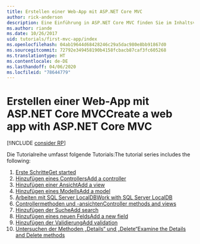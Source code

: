```yaml
---
title: Erstellen einer Web-App mit ASP.NET Core MVC
author: rick-anderson
description: Eine Einführung in ASP.NET Core MVC finden Sie im Inhaltsverzeichnis.
ms.author: riande
ms.date: 10/26/2017
uid: tutorials/first-mvc-app/index
ms.openlocfilehash: 04ab19644d68428246c29a5dac980e8bb91867d0
ms.sourcegitcommit: 72792e349458190b4158fcbacb87caf3fc605268
ms.translationtype: HT
ms.contentlocale: de-DE
ms.lasthandoff: 04/06/2020
ms.locfileid: "78644779"
---
```

# <a name="create-a-web-app-with-aspnet-core-mvc"></a><span data-ttu-id="e0227-103">Erstellen einer Web-App mit ASP.NET Core MVC</span><span class="sxs-lookup"><span data-stu-id="e0227-103">Create a web app with ASP.NET Core MVC</span></span>

[!INCLUDE [consider RP](~/includes/razor.md)]

<span data-ttu-id="e0227-104">Die Tutorialreihe umfasst folgende Tutorials:</span><span class="sxs-lookup"><span data-stu-id="e0227-104">The tutorial series includes the following:</span></span>

1. [<span data-ttu-id="e0227-105">Erste Schritte</span><span class="sxs-lookup"><span data-stu-id="e0227-105">Get started</span></span>](start-mvc.md)
1. [<span data-ttu-id="e0227-106">Hinzufügen eines Controllers</span><span class="sxs-lookup"><span data-stu-id="e0227-106">Add a controller</span></span>](adding-controller.md)
1. [<span data-ttu-id="e0227-107">Hinzufügen einer Ansicht</span><span class="sxs-lookup"><span data-stu-id="e0227-107">Add a view</span></span>](adding-view.md)
1. [<span data-ttu-id="e0227-108">Hinzufügen eines Modells</span><span class="sxs-lookup"><span data-stu-id="e0227-108">Add a model</span></span>](adding-model.md)
1. [<span data-ttu-id="e0227-109">Arbeiten mit SQL Server LocalDB</span><span class="sxs-lookup"><span data-stu-id="e0227-109">Work with SQL Server LocalDB</span></span>](working-with-sql.md)
1. [<span data-ttu-id="e0227-110">Controllermethoden und -ansichten</span><span class="sxs-lookup"><span data-stu-id="e0227-110">Controller methods and views</span></span>](controller-methods-views.md)
1. [<span data-ttu-id="e0227-111">Hinzufügen der Suche</span><span class="sxs-lookup"><span data-stu-id="e0227-111">Add search</span></span>](search.md)
1. [<span data-ttu-id="e0227-112">Hinzufügen eines neuen Felds</span><span class="sxs-lookup"><span data-stu-id="e0227-112">Add a new field</span></span>](new-field.md)
1. [<span data-ttu-id="e0227-113">Hinzufügen der Validierung</span><span class="sxs-lookup"><span data-stu-id="e0227-113">Add validation</span></span>](validation.md)
1. [<span data-ttu-id="e0227-114">Untersuchen der Methoden „Details“ und „Delete“</span><span class="sxs-lookup"><span data-stu-id="e0227-114">Examine the Details and Delete methods</span></span>](details.md)
